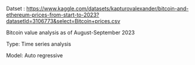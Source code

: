 Datset : https://www.kaggle.com/datasets/kapturovalexander/bitcoin-and-ethereum-prices-from-start-to-2023?datasetId=3106773&select=Bitcoin+prices.csv

Bitcoin value analysis as of August-September 2023

Type: Time series analysis

Model: Auto regressive
